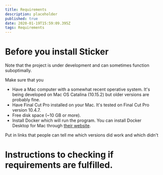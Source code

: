 ```yaml
---
title: Requirements
description: placeholder
published: true
date: 2020-01-19T15:59:09.395Z
tags: Requirements
---
```


# Before you install Sticker

Note that the project is under development and can sometimes function suboptimally.

Make sure that you
- Have a Mac computer with a somewhat recent operative system. It's being developed on Mac OS Catalina (10.15.2) but older versions are probably fine.
- Have Final Cut Pro installed on your Mac. It's tested on Final Cut Pro version 10.4.7.
- Free disk space (~10 GB or more).
- Install Docker which will run the program. You can install Docker Desktop for Mac through [their website](https://www.docker.com/get-started).

Put in links that people can tell me which versions did work and which didn't

# Instructions to checking if requirements are fulfilled.
